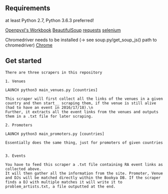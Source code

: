 ## Requirements
at least Python 2.7, Python 3.6.3 preferred!

[Openpyxl's Workbook](https://openpyxl.readthedocs.io/en/default/)
[BeautifulSoup]([https://www.crummy.com/software/BeautifulSoup/bs4/doc/])
[requests]([http://docs.python-requests.org/en/master/])
[selenium]([http://selenium-python.readthedocs.io/])

Chromedriver  needs to be installed (-> see soup.py/get_soup_js() path to chromedriver) [Chrome](https://sites.google.com/a/chromium.org/chromedriver/home)

## Get started
    There are three scrapers in this repository 

    1. Venues

    LAUNCH python3 main_venues.py [countries]

    This scraper will first collect all the links of the venues in a given country and then start__ scraping them, if the venue is still alive (had to have an event in 2016/17/18).\n
    Further, it extracts all the event links from the venues and outputs them in a .txt file for later scraping. 

    2. Promoters

    LAUNCH python3 main_promoters.py [countries]

    Essentially does the same thing, just for promoters of given countries


    3. Events

    You have to feed this scraper a .txt file containing RA event links as collected above. 
    It will then gather all the information from the site. Promoter, Venue and DJs will be matched directly within the Bookya DB. If the scraper finds a DJ with multiple matches it will write it to problem_artists.txt, a file outputted at the end. 
